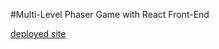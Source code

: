 #Multi-Level Phaser Game with React Front-End

[deployed site](https://tanoftheta.github.io/happybirthdayjoe/) 
